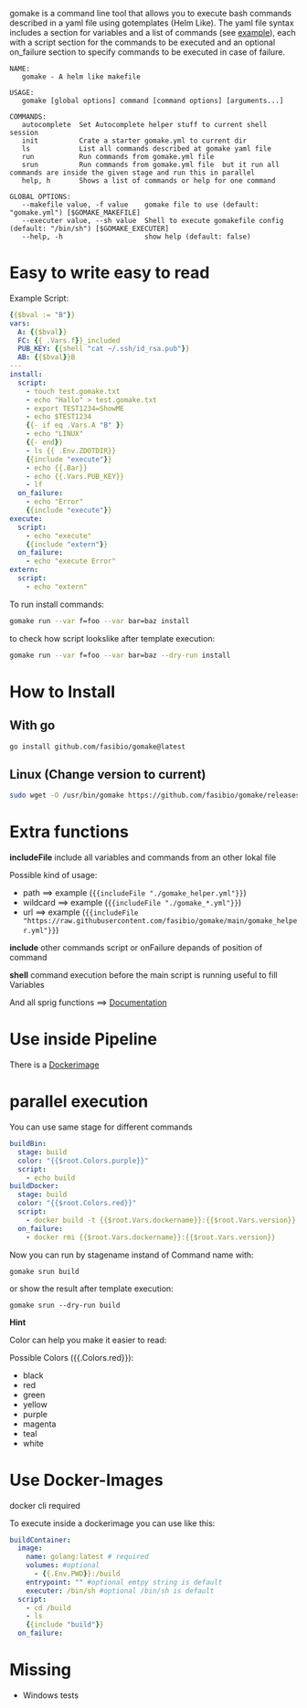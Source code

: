 gomake is a command line tool that allows you to execute bash commands described in a yaml file using gotemplates (Helm Like). 
The yaml file syntax includes a section for variables and a list of commands (see [example](./gomake.yml)), each with a script section for the commands to be executed and an optional on_failure section to specify commands to be executed in case of failure.

```
NAME:
   gomake - A helm like makefile

USAGE:
   gomake [global options] command [command options] [arguments...]

COMMANDS:
   autocomplete  Set Autocomplete helper stuff to current shell session
   init          Crate a starter gomake.yml to current dir
   ls            List all commands described at gomake yaml file
   run           Run commands from gomake.yml file
   srun          Run commands from gomake.yml file  but it run all commands are inside the given stage and run this in parallel
   help, h       Shows a list of commands or help for one command

GLOBAL OPTIONS:
   --makefile value, -f value    gomake file to use (default: "gomake.yml") [$GOMAKE_MAKEFILE]
   --executer value, --sh value  Shell to execute gomakefile config (default: "/bin/sh") [$GOMAKE_EXECUTER]
   --help, -h                    show help (default: false)
```

# Easy to write easy to read
Example Script: 
```yaml
{{$bval := "B"}}
vars: 
  A: {{$bval}}
  FC: {{ .Vars.f}}_included
  PUB_KEY: {{shell "cat ~/.ssh/id_rsa.pub"}}
  AB: {{$bval}}B
---
install:
  script: 
    - touch test.gomake.txt
    - echo "Hallo" > test.gomake.txt
    - export TEST1234=ShowME
    - echo $TEST1234
    {{- if eq .Vars.A "B" }}
    - echo "LINUX"
    {{- end}}
    - ls {{ .Env.ZDOTDIR}}
    {{include "execute"}}
    - echo {{.Bar}}
    - echo {{.Vars.PUB_KEY}}
    - lf
  on_failure: 
    - echo "Error"
    {{include "execute"}}
execute: 
  script:
    - echo "execute"
    {{include "extern"}}
  on_failure: 
    - echo "execute Error"
extern: 
  script:
    - echo "extern"
```


To run install commands: 
```bash
gomake run --var f=foo --var bar=baz install
```

to check how script lookslike after template execution: 

```bash
gomake run --var f=foo --var bar=baz --dry-run install
```

# How to Install

## With go

```
go install github.com/fasibio/gomake@latest
```

## Linux (Change version to current)
```bash
sudo wget -O /usr/bin/gomake https://github.com/fasibio/gomake/releases/download/1.0.27/gomake_1.0.27_linux_amd64 ; sudo chmod 755 /usr/bin/gomake
```


# Extra functions

**includeFile**
include all variables and commands from an other lokal file

Possible kind of usage: 
- path ==> example (```{{includeFile "./gomake_helper.yml"}}```)
- wildcard ==> example (```{{includeFile "./gomake_*.yml"}}```)
- url ==> example (```{{includeFile "https://raw.githubusercontent.com/fasibio/gomake/main/gomake_helper.yml"}}```)

**include**
other commands script or onFailure depands of position of command

**shell** 
command execution before the main script is running useful to fill Variables

And all sprig functions ==> [Documentation](http://masterminds.github.io/sprig/)


# Use inside Pipeline
There is a [Dockerimage](https://hub.docker.com/r/fasibio/gomake)

# parallel execution

You can use same stage for different commands

```yaml
buildBin: 
  stage: build
  color: "{{$root.Colors.purple}}"
  script: 
    - echo build
buildDocker: 
  stage: build
  color: "{{$root.Colors.red}}"
  script: 
    - docker build -t {{$root.Vars.dockername}}:{{$root.Vars.version}} -f {{$root.Vars.dockerfile}} .
  on_failure: 
    - docker rmi {{$root.Vars.dockername}}:{{$root.Vars.version}}
```
Now you can run by stagename instand of Command name with: 

```
gomake srun build
```

or show the result after template execution: 

```
gomake srun --dry-run build
```

**Hint** 

Color can help you make it easier to read:

Possible Colors ({{.Colors.red}}): 
 - black
 - red
 - green
 - yellow
 - purple
 - magenta
 - teal
 - white



# Use Docker-Images

docker cli required

To execute inside a dockerimage you can use like this: 
```yaml
buildContainer: 
  image: 
    name: golang:latest # required
    volumes: #optional
      - {{.Env.PWD}}:/build
    entrypoint: "" #optional emtpy string is default
    executer: /bin/sh #optional /bin/sh is default
  script: 
    - cd /build
    - ls
    {{include "build"}}
  on_failure: 

```


# Missing
- Windows tests



